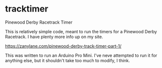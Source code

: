 # tracktimer
Pinewood Derby Racetrack Timer

This is relatively simple code, meant to run the timers for a Pinewood Derby Racetrack. I have plenty more info up on my site.

https://zanylane.com/pinewood-derby-track-timer-part-1/

This was written to run an Arduino Pro Mini. I've neve attempted to run it for anything else, but it shouldn't take too much to modify, I think.

